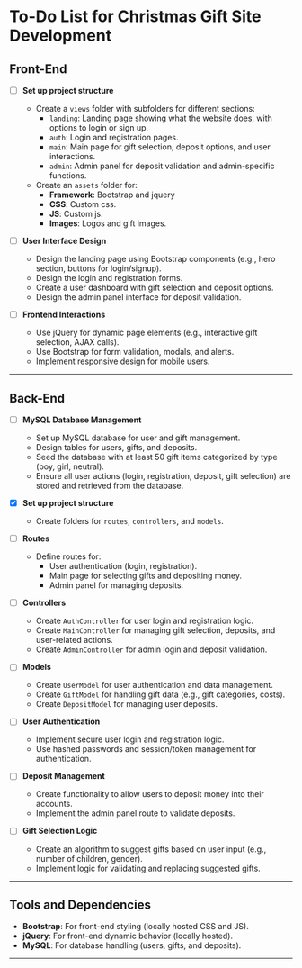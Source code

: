 # To-Do List for Christmas Gift Site Development

## Front-End

- [ ] **Set up project structure**
  - Create a `views` folder with subfolders for different sections:
    - `landing`: Landing page showing what the website does, with options to login or sign up.
    - `auth`: Login and registration pages.
    - `main`: Main page for gift selection, deposit options, and user interactions.
    - `admin`: Admin panel for deposit validation and admin-specific functions.
  - Create an `assets` folder for:
    - **Framework**: Bootstrap and jquery 
    - **CSS**: Custom css.
    - **JS**: Custom js.
    - **Images**: Logos and gift images.

- [ ] **User Interface Design**
  - Design the landing page using Bootstrap components (e.g., hero section, buttons for login/signup).
  - Design the login and registration forms.
  - Create a user dashboard with gift selection and deposit options.
  - Design the admin panel interface for deposit validation.

- [ ] **Frontend Interactions**
  - Use jQuery for dynamic page elements (e.g., interactive gift selection, AJAX calls).
  - Use Bootstrap for form validation, modals, and alerts.
  - Implement responsive design for mobile users.

---

## Back-End

- [ ] **MySQL Database Management**
  - Set up MySQL database for user and gift management.
  - Design tables for users, gifts, and deposits.
  - Seed the database with at least 50 gift items categorized by type (boy, girl, neutral).
  - Ensure all user actions (login, registration, deposit, gift selection) are stored and retrieved from the database.

- [x] **Set up project structure**
  - Create folders for `routes`, `controllers`, and `models`.

- [ ] **Routes**
  - Define routes for:
    - User authentication (login, registration).
    - Main page for selecting gifts and depositing money.
    - Admin panel for managing deposits.

- [ ] **Controllers**
  - Create `AuthController` for user login and registration logic.
  - Create `MainController` for managing gift selection, deposits, and user-related actions.
  - Create `AdminController` for admin login and deposit validation.

- [ ] **Models**
  - Create `UserModel` for user authentication and data management.
  - Create `GiftModel` for handling gift data (e.g., gift categories, costs).
  - Create `DepositModel` for managing user deposits.

- [ ] **User Authentication**
  - Implement secure user login and registration logic.
  - Use hashed passwords and session/token management for authentication.

- [ ] **Deposit Management**
  - Create functionality to allow users to deposit money into their accounts.
  - Implement the admin panel route to validate deposits.

- [ ] **Gift Selection Logic**
  - Create an algorithm to suggest gifts based on user input (e.g., number of children, gender).
  - Implement logic for validating and replacing suggested gifts.

---

## Tools and Dependencies

- **Bootstrap**: For front-end styling (locally hosted CSS and JS).
- **jQuery**: For front-end dynamic behavior (locally hosted).
- **MySQL**: For database handling (users, gifts, and deposits).

---
